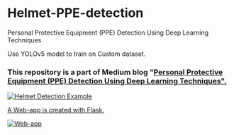 # Helmet-PPE-detection
Personal Protective Equipment (PPE) Detection Using Deep Learning Techniques

Use YOLOv5 model to train on Custom dataset.

### This repository is a part of Medium blog "<a href="[https://medium.com/p/7e1ce8cc3d1e/edit](https://medium.com/@Medini_2020/personal-protective-equipment-ppe-detection-using-deep-learning-techniques-7e1ce8cc3d1e)">Personal Protective Equipment (PPE) Detection Using Deep Learning Techniques".

  
![Helmet Detection Example](https://github.com/medinikb/Helmet-PPE-detection/blob/main/Gif-Pamee.gif)

A Web-app is created with Flask.

![Web-app](https://github.com/medinikb/Helmet-PPE-detection/blob/main/Web-app-video%20CS-2.gif)
